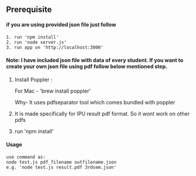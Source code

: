 ## Prerequisite
#### if you are using provided json file just follow
    1. run 'npm install'
    2. run 'node server.js'
    3. run app on 'http://localhost:3000'
#### Note: I have included json file with data of every student. If you want to create your own json file using pdf follow below mentioned step.

1. Install Poppler :

	For Mac - 'brew install poppler'

    Why- It uses pdfseparator tool which comes bundled with poppler
 2. It is made specifically for IPU result pdf format. So it wont work on other pdfs
 3. run 'npm install'
 #### Usage
	use command as:
	node test.js pdf_filename outfilename.json
	e.g. 'node test.js result.pdf 3rdsem.json'
